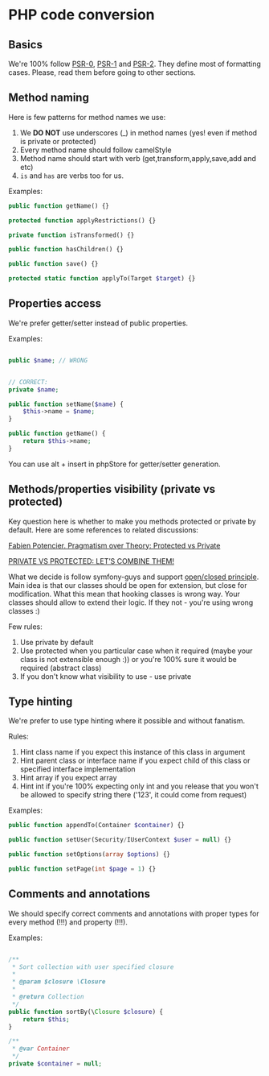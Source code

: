 # PHP code conversion

## Basics

We're 100% follow [PSR-0](psr/0.md), [PSR-1](psr/1.md) and [PSR-2](psr/2.md). 
They define most of formatting cases.
Please, read them before going to other sections.

## Method naming

Here is few patterns for method names we use:

1. We __DO NOT__ use underscores (_) in method names (yes! even if method is private or protected)
2. Every method name should follow camelStyle
3. Method name should start with verb (get,transform,apply,save,add and etc)
4. `is` and `has` are verbs too for us.

Examples:

```php
public function getName() {}

protected function applyRestrictions() {}

private function isTransformed() {}

public function hasChildren() {}

public function save() {}

protected static function applyTo(Target $target) {}
``` 

## Properties access

We're prefer getter/setter instead of public properties.

Examples:

```php

public $name; // WRONG


// CORRECT:
private $name;

public function setName($name) {
	$this->name = $name;
}

public function getName() {
	return $this->name;
}
```

You can use alt + insert in phpStore for getter/setter generation.

## Methods/properties visibility (private vs protected)

Key question here is whether to make you methods protected or private by default.
Here are some references to related discussions:

[Fabien Potencier. Pragmatism over Theory: Protected vs Private](http://fabien.potencier.org/article/47/pragmatism-over-theory-protected-vs-private) 

[PRIVATE VS PROTECTED: LET’S COMBINE THEM!](http://phpandme.tumblr.com/post/4391869601/private-vs-protected-lets-combine-them)

What we decide is follow symfony-guys and support [open/closed principle](http://en.wikipedia.org/wiki/Open/closed_principle).
Main idea is that our classes should be open for extension, but close for modification. 
What this mean that hooking classes is wrong way. 
Your classes should allow to extend their logic. If they not - you're using wrong classes :)

Few rules:

1. Use private by default
2. Use protected when you particular case when it required (maybe your class is not extensible enough :)) or you're 100% sure it would be required (abstract class)
3. If you don't know what visibility to use - use private

## Type hinting

We're prefer to use type hinting where it possible and without fanatism.

Rules:

1. Hint class name if you expect this instance of this class in argument
2. Hint parent class or interface name if you expect child of this class or specified interface implementation
3. Hint array if you expect array
4. Hint int if you're 100% expecting only int and you release that you won't be allowed to specify string there ('123', it could come from request)

Examples:

```php
public function appendTo(Container $container) {}

public function setUser(Security/IUserContext $user = null) {}

public function setOptions(array $options) {}

public function setPage(int $page = 1) {}
```

## Comments and annotations

We should specify correct comments and annotations with proper types for every method (!!!) and property (!!!).

Examples:

```php

/**
 * Sort collection with user specified closure
 *
 * @param $closure \Closure
 *
 * @return Collection
 */
public function sortBy(\Closure $closure) {
	return $this;
}

/**
 * @var Container
 */
private $container = null;

```




